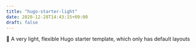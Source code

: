 ```yaml
---
title: "hugo-starter-light"
date: 2020-12-28T14:43:15+09:00
draft: false
---
```


🐯 A very light, flexible Hugo starter template, which only has default layouts